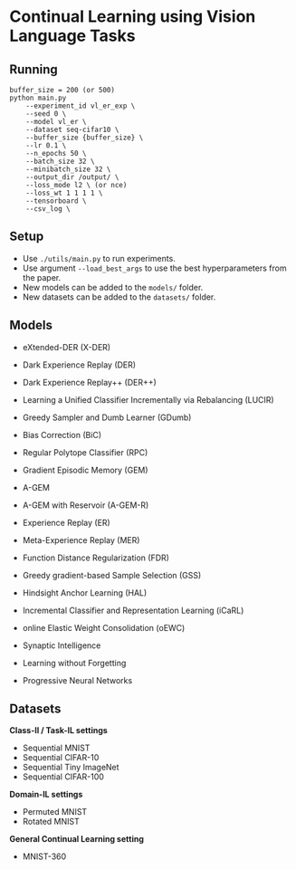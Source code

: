 # Continual Learning using Vision Language Tasks

## Running

```
buffer_size = 200 (or 500)
python main.py 
    --experiment_id vl_er_exp \
    --seed 0 \
    --model vl_er \
    --dataset seq-cifar10 \
    --buffer_size {buffer_size} \
    --lr 0.1 \
    --n_epochs 50 \
    --batch_size 32 \
    --minibatch_size 32 \
    --output_dir /output/ \
    --loss_mode l2 \ (or nce)
    --loss_wt 1 1 1 1 \
    --tensorboard \
    --csv_log \
```


## Setup

+ Use `./utils/main.py` to run experiments.
+ Use argument `--load_best_args` to use the best hyperparameters from the paper.
+ New models can be added to the `models/` folder.
+ New datasets can be added to the `datasets/` folder.

## Models

+ eXtended-DER (X-DER)

+ Dark Experience Replay (DER)
+ Dark Experience Replay++ (DER++)

+ Learning a Unified Classifier Incrementally via Rebalancing (LUCIR)
+ Greedy Sampler and Dumb Learner (GDumb)
+ Bias Correction (BiC)
+ Regular Polytope Classifier (RPC)

+ Gradient Episodic Memory (GEM)
+ A-GEM
+ A-GEM with Reservoir (A-GEM-R)
+ Experience Replay (ER)
+ Meta-Experience Replay (MER)
+ Function Distance Regularization (FDR)
+ Greedy gradient-based Sample Selection (GSS)
+ Hindsight Anchor Learning (HAL)
+ Incremental Classifier and Representation Learning (iCaRL)
+ online Elastic Weight Consolidation (oEWC)
+ Synaptic Intelligence
+ Learning without Forgetting
+ Progressive Neural Networks

## Datasets

**Class-Il / Task-IL settings**

+ Sequential MNIST
+ Sequential CIFAR-10
+ Sequential Tiny ImageNet
+ Sequential CIFAR-100

**Domain-IL settings**

+ Permuted MNIST
+ Rotated MNIST

**General Continual Learning setting**

+ MNIST-360

